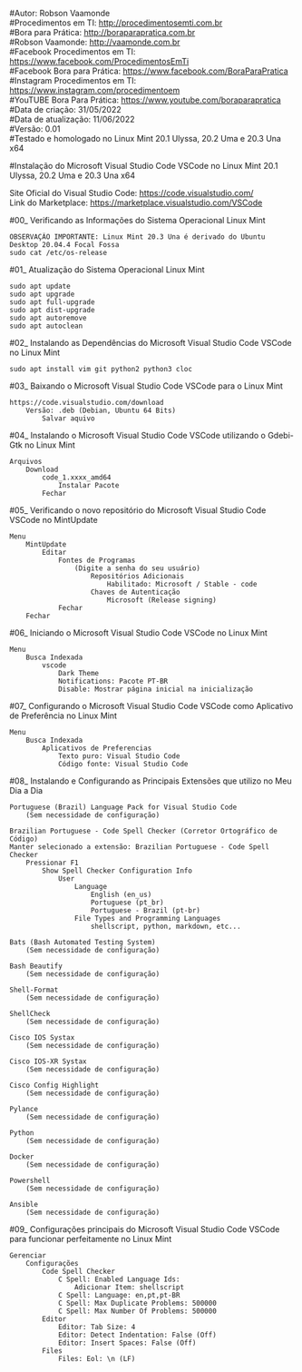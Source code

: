 #Autor: Robson Vaamonde<br>
#Procedimentos em TI: http://procedimentosemti.com.br<br>
#Bora para Prática: http://boraparapratica.com.br<br>
#Robson Vaamonde: http://vaamonde.com.br<br>
#Facebook Procedimentos em TI: https://www.facebook.com/ProcedimentosEmTi<br>
#Facebook Bora para Prática: https://www.facebook.com/BoraParaPratica<br>
#Instagram Procedimentos em TI: https://www.instagram.com/procedimentoem<br>
#YouTUBE Bora Para Prática: https://www.youtube.com/boraparapratica<br>
#Data de criação: 31/05/2022<br>
#Data de atualização: 11/06/2022<br>
#Versão: 0.01<br>
#Testado e homologado no Linux Mint 20.1 Ulyssa, 20.2 Uma e 20.3 Una x64

#Instalação do Microsoft Visual Studio Code VSCode no Linux Mint 20.1 Ulyssa, 20.2 Uma e 20.3 Una x64

Site Oficial do Visual Studio Code: https://code.visualstudio.com/<br>
Link do Marketplace: https://marketplace.visualstudio.com/VSCode

#00_ Verificando as Informações do Sistema Operacional Linux Mint<br>

	OBSERVAÇÃO IMPORTANTE: Linux Mint 20.3 Una é derivado do Ubuntu Desktop 20.04.4 Focal Fossa
	sudo cat /etc/os-release

#01_ Atualização do Sistema Operacional Linux Mint<br>

	sudo apt update
	sudo apt upgrade
	sudo apt full-upgrade
	sudo apt dist-upgrade
	sudo apt autoremove
	sudo apt autoclean

#02_ Instalando as Dependências do Microsoft Visual Studio Code VSCode no Linux Mint<br>

	sudo apt install vim git python2 python3 cloc

#03_ Baixando o Microsoft Visual Studio Code VSCode para o Linux Mint<br>

	https://code.visualstudio.com/download
		Versão: .deb (Debian, Ubuntu 64 Bits)
			Salvar aquivo

#04_ Instalando o Microsoft Visual Studio Code VSCode utilizando o Gdebi-Gtk no Linux Mint<br>

	Arquivos
		Download
			code_1.xxxx_amd64
				Instalar Pacote
			Fechar

#05_ Verificando o novo repositório do Microsoft Visual Studio Code VSCode no MintUpdate<br>

	Menu
		MintUpdate
			Editar
				Fontes de Programas
					(Digite a senha do seu usuário)
						Repositórios Adicionais
							Habilitado: Microsoft / Stable - code
						Chaves de Autenticação
							Microsoft (Release signing)
				Fechar
		Fechar

#06_ Iniciando o Microsoft Visual Studio Code VSCode no Linux Mint<br>

	Menu
		Busca Indexada
			vscode
				Dark Theme
				Notifications: Pacote PT-BR
				Disable: Mostrar página inicial na inicialização

#07_ Configurando o Microsoft Visual Studio Code VSCode como Aplicativo de Preferência no Linux Mint<br>

	Menu
		Busca Indexada
			Aplicativos de Preferencias
				Texto puro: Visual Studio Code
				Código fonte: Visual Studio Code

#08_ Instalando e Configurando as Principais Extensões que utilizo no Meu Dia a Dia<br>

	Portuguese (Brazil) Language Pack for Visual Studio Code
		(Sem necessidade de configuração)

	Brazilian Portuguese - Code Spell Checker (Corretor Ortográfico de Código)
	Manter selecionado a extensão: Brazilian Portuguese - Code Spell Checker
		Pressionar F1
			Show Spell Checker Configuration Info
				User
					Language
						English (en_us)
						Portuguese (pt_br)
						Portuguese - Brazil (pt-br)
					File Types and Programming Languages
						shellscript, python, markdown, etc...

	Bats (Bash Automated Testing System)
		(Sem necessidade de configuração)

	Bash Beautify
		(Sem necessidade de configuração)

	Shell-Format
		(Sem necessidade de configuração)

	ShellCheck
		(Sem necessidade de configuração)

	Cisco IOS Systax
		(Sem necessidade de configuração)

	Cisco IOS-XR Systax
		(Sem necessidade de configuração)

	Cisco Config Highlight
		(Sem necessidade de configuração)

	Pylance
		(Sem necessidade de configuração)

	Python
		(Sem necessidade de configuração)

	Docker
		(Sem necessidade de configuração)

	Powershell
		(Sem necessidade de configuração)

	Ansible
		(Sem necessidade de configuração)

#09_ Configurações principais do Microsoft Visual Studio Code VSCode para funcionar perfeitamente no Linux Mint<br>

	Gerenciar
		Configurações
			Code Spell Checker
				C Spell: Enabled Language Ids: 
					Adicionar Item: shellscript
				C Spell: Language: en,pt,pt-BR
				C Spell: Max Duplicate Problems: 500000
				C Spell: Max Number Of Problems: 500000
			Editor
				Editor: Tab Size: 4
				Editor: Detect Indentation: False (Off)
				Editor: Insert Spaces: False (Off)
			Files
				Files: Eol: \n (LF)